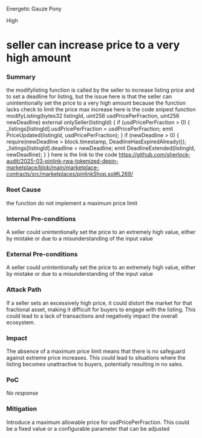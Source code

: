 Energetic Gauze Pony

High

# seller can increase price to a very high amount

### Summary

the modifylisting function is called by the seller to increase listing price and to set a deadline for  listing, but the issue here is that the seller can unintentionally set the price to a very high amount because the function lacks check to limit the price max increase 
here is the code snipest 
 function modifyListing(bytes32 listingId, uint256 usdPricePerFraction, uint256 newDeadline)
        external
        onlySeller(listingId)
    {
        if (usdPricePerFraction > 0) {
            _listings[listingId].usdPricePerFraction = usdPricePerFraction;
            emit PriceUpdated(listingId, usdPricePerFraction);
        }
        if (newDeadline > 0) {
            require(newDeadline > block.timestamp, DeadlineHasExpiredAlready());
            _listings[listingId].deadline = newDeadline;
            emit DeadlineExtended(listingId, newDeadline);
        }
    }
here is the link to the code 
https://github.com/sherlock-audit/2025-03-pinlink-rwa-tokenized-depin-marketplace/blob/main/marketplace-contracts/src/marketplaces/pinlinkShop.sol#L269/

### Root Cause

the function do not implement a maximum price limit

### Internal Pre-conditions

A seller could unintentionally set the price to an extremely high value, either by mistake or due to a misunderstanding of the input value

### External Pre-conditions

A seller could unintentionally set the price to an extremely high value, either by mistake or due to a misunderstanding of the input value

### Attack Path

If a seller sets an excessively high price, it could distort the market for that fractional asset, making it difficult for buyers to engage with the listing. This could lead to a lack of transactions and negatively impact the overall ecosystem.

### Impact

The absence of a maximum price limit means that there is no safeguard against extreme price increases. This could lead to situations where the listing becomes unattractive to buyers, potentially resulting in no sales.


### PoC

_No response_

### Mitigation

Introduce a maximum allowable price for usdPricePerFraction. This could be a fixed value or a configurable parameter that can be adjusted